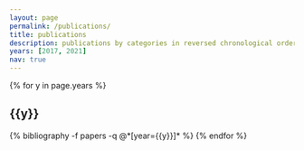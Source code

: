 ```yaml
---
layout: page
permalink: /publications/
title: publications
description: publications by categories in reversed chronological order. generated by jekyll-scholar.
years: [2017, 2021]
nav: true
---
```


<div class="publications">

{% for y in page.years %}
  <h2 class="year">{{y}}</h2>
  {% bibliography -f papers -q @*[year={{y}}]* %}
{% endfor %}

</div>
